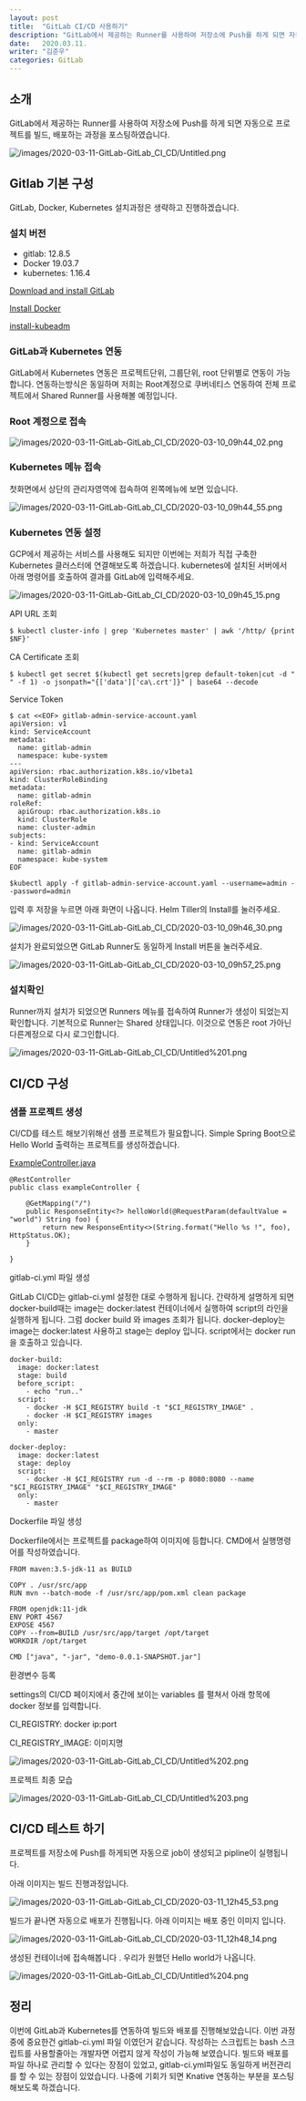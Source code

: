 ```yaml
---
layout: post
title:  "GitLab CI/CD 사용하기"
description: "GitLab에서 제공하는 Runner를 사용하여 저장소에 Push를 하게 되면 자동으로 프로젝트를 빌드, 배포하는 과정을 포스팅하였습니다. "
date:   2020.03.11.
writer: "김준우"
categories: GitLab
---
```

## 소개

GitLab에서 제공하는 Runner를 사용하여 저장소에 Push를 하게 되면 자동으로 프로젝트를 빌드, 배포하는 과정을 포스팅하였습니다. 

![/images/2020-03-11-GitLab-GitLab_CI_CD/Untitled.png](/images/2020-03-11-GitLab-GitLab_CI_CD/Untitled.png)

## Gitlab 기본 구성

GitLab, Docker, Kubernetes 설치과정은 생략하고 진행하겠습니다.    

### 설치 버전

- gitlab: 12.8.5
- Docker 19.03.7
- kubernetes: 1.16.4

[Download and install GitLab]([https://about.gitlab.com/install/](https://about.gitlab.com/install/))

[Install Docker]([https://docs.docker.com/install/](https://docs.docker.com/install/))

[install-kubeadm]([https://kubernetes.io/docs/setup/production-environment/tools/kubeadm/install-kubeadm/](https://kubernetes.io/docs/setup/production-environment/tools/kubeadm/install-kubeadm/))

### GitLab과 Kubernetes 연동

GitLab에서 Kubernetes 연동은 프로젝트단위, 그룹단위, root 단위별로 연동이 가능합니다. 연동하는방식은 동일하며 저희는 Root계정으로 쿠버네티스 연동하여 전체 프로젝트에서  Shared Runner를 사용해볼 예정입니다.

### Root 계정으로 접속

![/images/2020-03-11-GitLab-GitLab_CI_CD/2020-03-10_09h44_02.png](/images/2020-03-11-GitLab-GitLab_CI_CD/2020-03-10_09h44_02.png)

### Kubernetes 메뉴 접속

첫화면에서 상단의 관리자영역에 접속하여 왼쪽메뉴에 보면 있습니다.

![/images/2020-03-11-GitLab-GitLab_CI_CD/2020-03-10_09h44_55.png](/images/2020-03-11-GitLab-GitLab_CI_CD/2020-03-10_09h44_55.png)

### Kubernetes 연동 설정

GCP에서 제공하는 서비스를 사용해도 되지만 이번에는 저희가 직접 구축한 Kubernetes 클러스터에 연결해보도록 하겠습니다. kubernetes에 설치된 서버에서 아래 명령어를 호출하여 결과를 GitLab에 입력해주세요.

![/images/2020-03-11-GitLab-GitLab_CI_CD/2020-03-10_09h45_15.png](/images/2020-03-11-GitLab-GitLab_CI_CD/2020-03-10_09h45_15.png)

API URL 조회

    $ kubectl cluster-info | grep 'Kubernetes master' | awk '/http/ {print $NF}'

CA Certificate 조회

    $ kubectl get secret $(kubectl get secrets|grep default-token|cut -d " " -f 1) -o jsonpath="{['data']['ca\.crt']}" | base64 --decode

Service Token

    $ cat <<EOF> gitlab-admin-service-account.yaml
    apiVersion: v1
    kind: ServiceAccount
    metadata:
      name: gitlab-admin
      namespace: kube-system
    ---
    apiVersion: rbac.authorization.k8s.io/v1beta1
    kind: ClusterRoleBinding
    metadata:
      name: gitlab-admin
    roleRef:
      apiGroup: rbac.authorization.k8s.io
      kind: ClusterRole
      name: cluster-admin
    subjects:
    - kind: ServiceAccount
      name: gitlab-admin
      namespace: kube-system
    EOF
    
    $kubectl apply -f gitlab-admin-service-account.yaml --username=admin --password=admin

입력 후 저장을 누르면 아래 화면이 나옵니다. Helm Tiller의 Install를 눌러주세요.

![/images/2020-03-11-GitLab-GitLab_CI_CD/2020-03-10_09h46_30.png](/images/2020-03-11-GitLab-GitLab_CI_CD/2020-03-10_09h46_30.png)

설치가 완료되었으면 GitLab Runner도 동일하게 Install 버튼을 눌러주세요.

![/images/2020-03-11-GitLab-GitLab_CI_CD/2020-03-10_09h57_25.png](/images/2020-03-11-GitLab-GitLab_CI_CD/2020-03-10_09h57_25.png)

### 설치확인

Runner까지 설치가 되었으면 Runners 메뉴를 접속하여 Runner가 생성이 되었는지 확인합니다. 기본적으로 Runner는 Shared 상태입니다. 이것으로 연동은 root 가아닌 다른계정으로 다시 로그인합니다.

![/images/2020-03-11-GitLab-GitLab_CI_CD/Untitled%201.png](/images/2020-03-11-GitLab-GitLab_CI_CD/Untitled%201.png)

## CI/CD 구성

### 샘플 프로젝트 생성

CI/CD를 테스트 해보기위해선 샘플 프로젝트가 필요합니다. Simple Spring Boot으로 Hello World 출력하는 프로젝트를 생성하겠습니다. 

[ExampleController.java](http://examplecontroller.java) 

    @RestController
    public class exampleController {
    
        @GetMapping("/")
        public ResponseEntity<?> helloWorld(@RequestParam(defaultValue = "world") String foo) {
            return new ResponseEntity<>(String.format("Hello %s !", foo), HttpStatus.OK);
        }
    
    }

gitlab-ci.yml 파일 생성

GitLab CI/CD는 gitlab-ci.yml 설정한 대로 수행하게 됩니다. 간략하게 설명하게 되면 docker-build때는 image는 docker:latest 컨테이너에서 실행하여 script의 라인을 실행하게 됩니다. 그럼 docker build 와 images 조회가 됩니다. docker-deploy는 image는 docker:latest 사용하고 stage는 deploy 입니다. script에서는 docker run을 호출하고 있습니다.

    docker-build:
      image: docker:latest
      stage: build
      before_script:
        - echo "run.."
      script:
        - docker -H $CI_REGISTRY build -t "$CI_REGISTRY_IMAGE" .
        - docker -H $CI_REGISTRY images
      only:
        - master
    
    docker-deploy:
      image: docker:latest
      stage: deploy
      script:
        - docker -H $CI_REGISTRY run -d --rm -p 8080:8080 --name "$CI_REGISTRY_IMAGE" "$CI_REGISTRY_IMAGE"
      only:
        - master

Dockerfile 파일 생성

Dockerfile에서는 프로젝트를 package하여 이미지에 등합니다. CMD에서 실행명령어를 작성하였습니다.

    FROM maven:3.5-jdk-11 as BUILD
    
    COPY . /usr/src/app
    RUN mvn --batch-mode -f /usr/src/app/pom.xml clean package
    
    FROM openjdk:11-jdk
    ENV PORT 4567
    EXPOSE 4567
    COPY --from=BUILD /usr/src/app/target /opt/target
    WORKDIR /opt/target
    
    CMD ["java", "-jar", "demo-0.0.1-SNAPSHOT.jar"]

환경변수 등록

settings의 CI/CD 페이지에서 중간에 보이는 variables 를 펼쳐서 아래 항목에 docker 정보를 입력합니다. 

 CI_REGISTRY:  docker ip:port

CI_REGISTRY_IMAGE:  이미지명

![/images/2020-03-11-GitLab-GitLab_CI_CD/Untitled%202.png](/images/2020-03-11-GitLab-GitLab_CI_CD/Untitled%202.png)

프로젝트 최종 모습

![/images/2020-03-11-GitLab-GitLab_CI_CD/Untitled%203.png](/images/2020-03-11-GitLab-GitLab_CI_CD/Untitled%203.png)

## CI/CD 테스트 하기

프로젝트를 저장소에 Push를 하게되면 자동으로 job이 생성되고 pipline이 실행됩니다. 

아래 이미지는 빌드 진행과정입니다.

![/images/2020-03-11-GitLab-GitLab_CI_CD/2020-03-11_12h45_53.png](/images/2020-03-11-GitLab-GitLab_CI_CD/2020-03-11_12h45_53.png)

빌드가 끝나면 자동으로 배포가 진행됩니다. 아래 이미지는 배포 중인 이미지 입니다.

![/images/2020-03-11-GitLab-GitLab_CI_CD/2020-03-11_12h48_14.png](/images/2020-03-11-GitLab-GitLab_CI_CD/2020-03-11_12h48_14.png)

생성된 컨테이너에 접속해봅니다 . 우리가 원했던 Hello world가 나옵니다.

![/images/2020-03-11-GitLab-GitLab_CI_CD/Untitled%204.png](/images/2020-03-11-GitLab-GitLab_CI_CD/Untitled%204.png)

## 정리

이번에 GitLab과 Kubernetes를 연동하여 빌드와 배포를 진행해보았습니다. 이번 과정중에 중요한건 gitlab-ci.yml 파일 이였던거 같습니다. 작성하는 스크립트는 bash 스크립트를 사용할줄아는 개발자면 어렵지 않게 작성이 가능해 보였습니다. 빌드와 배포를 파일 하나로 관리할 수 있다는 장점이 있었고, gitlab-ci.yml파일도 동일하게 버전관리를 할 수 있는 장점이 있었습니다.  나중에 기회가 되면 Knative 연동하는 부분을 포스팅해보도록 하겠습니다.
